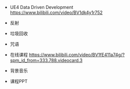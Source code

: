- UE4 Data Driven Development https://www.bilibili.com/video/BV1dk4y1r752

- 反射

- 垃圾回收

- 咒语

- 在线课程
https://www.bilibili.com/video/BV1fE411a74g/?spm_id_from=333.788.videocard.3

- 背景音乐

- 课程PPT





